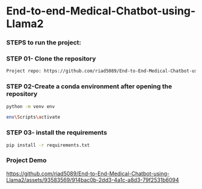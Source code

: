 # End-to-end-Medical-Chatbot-using-Llama2

### STEPS to run the project:

### STEP 01- Clone the repository

```bash
Project repo: https://github.com/riad5089/End-to-End-Medical-Chatbot-using-Llama2.git
```

### STEP 02-Create a conda environment after opening the repository

```bash
python -m venv env
```

```bash
env\Scripts\activate
```
### STEP 03- install the requirements
```bash
pip install -r requirements.txt
```

### Project Demo

https://github.com/riad5089/End-to-End-Medical-Chatbot-using-Llama2/assets/93583569/914bac0b-2dd3-4a1c-a8d3-79f2531b6094

